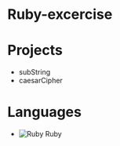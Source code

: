# Ruby-excercise


# Projects
* subString
* caesarCipher

# Languages
* ![Ruby](https://github.com/Revanthrockie/Ruby-excercise/assets/67476827/580cc54d-177d-45c5-99a3-c2605f7de5d2) Ruby

       
